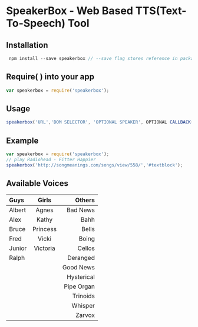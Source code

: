 # SpeakerBox - Web Based TTS(Text-To-Speech) Tool
## Installation
```javascript
 npm install --save speakerbox // --save flag stores reference in package.json
```
## Require( ) into your app
```javascript
var speakerbox = require('speakerbox');
```
## Usage
```javascript
speakerbox('URL','DOM SELECTOR', 'OPTIONAL SPEAKER', OPTIONAL CALLBACK() );
```
## Example
```javascript
var speakerbox = require('speakerbox');
// play Radiohead - Fitter Happier
speakerbox('http://songmeanings.com/songs/view/558/','#textblock');
```
## Available Voices
| Guys    | Girls     | Others    |
|:--------|:---------:|----------:|
| Albert  | Agnes     | Bad News
| Alex    | Kathy     | Bahh
| Bruce   | Princess  | Bells
| Fred    | Vicki     | Boing
| Junior  | Victoria  | Cellos
| Ralph   |           | Deranged
|         |           | Good News
|         |           | Hysterical
|         |           | Pipe Organ
|         |           | Trinoids
|         |           | Whisper
|         |           | Zarvox
